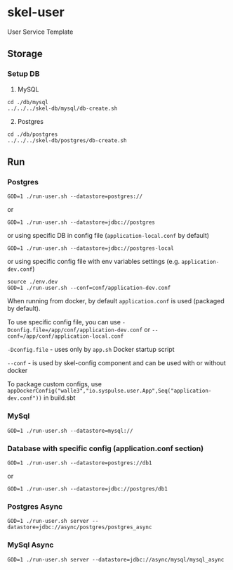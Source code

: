 # skel-user

User Service Template

## Storage

### Setup DB

1. MySQL

```
cd ./db/mysql
../../../skel-db/mysql/db-create.sh
```

2. Postgres

```
cd ./db/postgres
../../../skel-db/postgres/db-create.sh
```

## Run 


### Postgres

```
GOD=1 ./run-user.sh --datastore=postgres:// 
```

or


```
GOD=1 ./run-user.sh --datastore=jdbc://postgres
```

or using specific DB in config file (`application-local.conf` by default)

```
GOD=1 ./run-user.sh --datastore=jdbc://postgres-local
```

or using specific config file with env variables settings (e.g. `application-dev.conf`)

```
source ./env.dev
GOD=1 ./run-user.sh --conf=conf/application-dev.conf
```

When running from docker, by default `application.conf` is used (packaged by default).

To use specific config file, you can use `-Dconfig.file=/app/conf/application-dev.conf` or `--conf=/app/conf/application-local.conf`

`-Dconfig.file` - uses only by `app.sh` Docker startup script

`--conf` - is used by skel-config component and can be used with or without docker

To package custom configs, use ```appDockerConfig("walle3","io.syspulse.user.App",Seq("application-dev.conf"))``` in build.sbt


### MySql

```
GOD=1 ./run-user.sh --datastore=mysql://
```

### Database with specific config (application.conf section)

```
GOD=1 ./run-user.sh --datastore=postgres://db1
```

or

```
GOD=1 ./run-user.sh --datastore=jdbc://postgres/db1
```

### Postgres Async

```
GOD=1 ./run-user.sh server --datastore=jdbc://async/postgres/postgres_async
```

### MySql Async

```
GOD=1 ./run-user.sh server --datastore=jdbc://async/mysql/mysql_async
```
